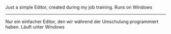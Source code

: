Just a simple Editor, created during my job training.
Runs on Windows

---

Nur ein einfacher Editor, den wir während der Umschulung programmiert haben.
Läuft unter Windows
